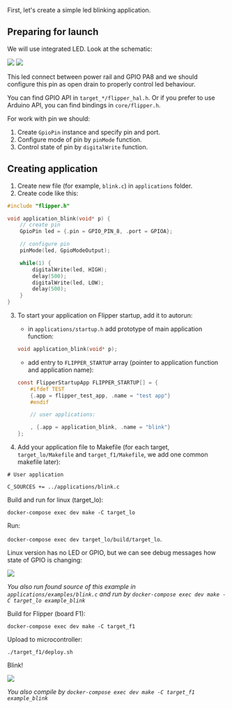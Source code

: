 First, let's create a simple led blinking application.

## Preparing for launch

We will use integrated LED. Look at the schematic:

![](https://github.com/Flipper-Zero/flipperzero-firmware-community/raw/master/wiki_static/application_examples/leds.png)
![](https://github.com/Flipper-Zero/flipperzero-firmware-community/raw/master/wiki_static/application_examples/gpio_pa8.png)

This led connect between power rail and GPIO PA8 and we should configure this pin as open drain to properly control led behaviour.

You can find GPIO API in `target_*/flipper_hal.h`. Or if you prefer to use Arduino API, you can find bindings in `core/flipper.h`.

For work with pin we should:

1. Create `GpioPin` instance and specify pin and port.
2. Configure mode of pin by `pinMode` function.
3. Control state of pin by `digitalWrite` function.

## Creating application

1. Create new file (for example, `blink.c`) in `applications` folder.
2. Create code like this:

```C
#include "flipper.h"

void application_blink(void* p) {
    // create pin
    GpioPin led = {.pin = GPIO_PIN_8, .port = GPIOA};

    // configure pin
    pinMode(led, GpioModeOutput);

    while(1) {
        digitalWrite(led, HIGH);
        delay(500);
        digitalWrite(led, LOW);
        delay(500);
    }
}
```
3. To start your application on Flipper startup, add it to autorun:
    * in `applications/startup.h` add prototype of main application function:

    ```C
    void application_blink(void* p);
    ```

    * add entry to `FLIPPER_STARTUP` array (pointer to application function and application name):

    ```C
    const FlipperStartupApp FLIPPER_STARTUP[] = {
        #ifdef TEST
        {.app = flipper_test_app, .name = "test app"}
        #endif

        // user applications:

        , {.app = application_blink, .name = "blink"}  
    };
    ```

4. Add your application file to Makefile (for each target, `target_lo/Makefile` and `target_f1/Makefile`, we add one common makefile later):

```
# User application

C_SOURCES += ../applications/blink.c
```

Build and run for linux (target_lo):

`docker-compose exec dev make -C target_lo`

Run:

`docker-compose exec dev target_lo/build/target_lo`.

Linux version has no LED or GPIO, but we can see debug messages how state of GPIO is changing:

![](https://github.com/Flipper-Zero/flipperzero-firmware-community/raw/master/wiki_static/application_examples/example_blink.gif)

_You also run found source of this example in `applications/examples/blink.c` and run by `docker-compose exec dev make -C target_lo example_blink`_

Build for Flipper (board F1):

`docker-compose exec dev make -C target_f1`

Upload to microcontroller:

`./target_f1/deploy.sh`

Blink!

![](https://github.com/Flipper-Zero/flipperzero-firmware-community/raw/master/wiki_static/application_examples/example_blink_hw.gif)

_You also compile by `docker-compose exec dev make -C target_f1 example_blink`_
